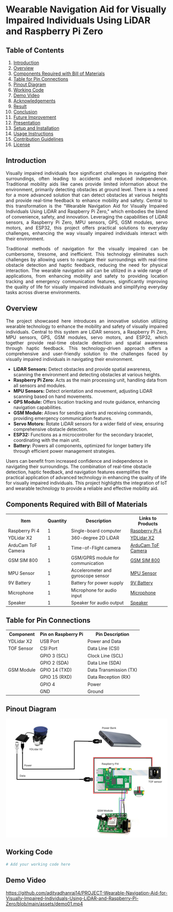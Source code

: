 # Wearable Navigation Aid for Visually Impaired Individuals Using LiDAR and Raspberry Pi Zero

## Table of Contents
1. [Introduction](#introduction)
2. [Overview](#overview)
3. [Components Required with Bill of Materials](#components-required-with-bill-of-materials)
4. [Table for Pin Connections](#table-for-pin-connections)
5. [Pinout Diagram](#pinout-diagram)
6. [Working Code](#working-code)
7. [Demo Video](#demo-video)
8. [Acknowledgements](#acknowledgements)
9. [Result](#result)
10. [Conclusion](#conclusion)
11. [Future Improvement](#future-improvement)
12. [Presentation](#presentation)
13. [Setup and Installation](#setup-and-installation)
14. [Usage Instructions](#usage-instructions)
15. [Contribution Guidelines](#contribution-guidelines)
16. [License](#license)

## Introduction
<p align="justify">
Visually impaired individuals face significant challenges in navigating their surroundings, often leading to accidents and reduced independence. Traditional mobility aids like canes provide limited information about the environment, primarily detecting obstacles at ground level. There is a need for a more advanced solution that can detect obstacles at various heights and provide real-time feedback to enhance mobility and safety. Central to this transformation is the "Wearable Navigation Aid for Visually Impaired Individuals Using LiDAR and Raspberry Pi Zero," which embodies the blend of convenience, safety, and innovation. Leveraging the capabilities of LiDAR sensors, a Raspberry Pi Zero, MPU sensors, GPS, GSM modules, servo motors, and ESP32, this project offers practical solutions to everyday challenges, enhancing the way visually impaired individuals interact with their environment.
</p>
<p align="justify">
Traditional methods of navigation for the visually impaired can be cumbersome, tiresome, and inefficient. This technology eliminates such challenges by allowing users to navigate their surroundings with real-time obstacle detection and haptic feedback, reducing the need for physical interaction. The wearable navigation aid can be utilized in a wide range of applications, from enhancing mobility and safety to providing location tracking and emergency communication features, significantly improving the quality of life for visually impaired individuals and simplifying everyday tasks across diverse environments.
</p>

## Overview
<p align="justify">
The project showcased here introduces an innovative solution utilizing wearable technology to enhance the mobility and safety of visually impaired individuals. Central to this system are LiDAR sensors, a Raspberry Pi Zero, MPU sensors, GPS, GSM modules, servo motors, and ESP32, which together provide real-time obstacle detection and spatial awareness through haptic feedback. This technology-driven approach offers a comprehensive and user-friendly solution to the challenges faced by visually impaired individuals in navigating their environment.
<ul>
    <li><b>LiDAR Sensors:</b> Detect obstacles and provide spatial awareness, scanning the environment and detecting obstacles at various heights.</li>
    <li><b>Raspberry Pi Zero:</b> Acts as the main processing unit, handling data from all sensors and modules.</li>
    <li><b>MPU Sensors:</b> Detect orientation and movement, adjusting LiDAR scanning based on hand movements.</li>
    <li><b>GPS Module:</b> Offers location tracking and route guidance, enhancing navigation capabilities.</li>
    <li><b>GSM Module:</b> Allows for sending alerts and receiving commands, providing emergency communication features.</li>
    <li><b>Servo Motors:</b> Rotate LiDAR sensors for a wider field of view, ensuring comprehensive obstacle detection.</li>
    <li><b>ESP32:</b> Functions as a microcontroller for the secondary bracelet, coordinating with the main unit.</li>
    <li><b>Battery:</b> Powers all components, optimized for longer battery life through efficient power management strategies.</li>
</ul>
Users can benefit from increased confidence and independence in navigating their surroundings. The combination of real-time obstacle detection, haptic feedback, and navigation features exemplifies the practical application of advanced technology in enhancing the quality of life for visually impaired individuals. This project highlights the integration of IoT and wearable technology to provide a reliable and effective mobility aid.
</p>

## Components Required with Bill of Materials
<table>
  <tr>
    <th>Item</th>
    <th>Quantity</th>
    <th>Description</th>
    <th>Links to Products</th>
  </tr>
  <tr>
    <td>Raspberry Pi 4</td>
    <td>1</td>
    <td>Single-board computer</td>
    <td><a href="https://www.raspberrypi.org/products/raspberry-pi-4-model-b/">Raspberry Pi 4</a></td>
  </tr>
  <tr>
    <td>YDLidar X2</td>
    <td>1</td>
    <td>360-degree 2D LiDAR</td>
    <td><a href="https://www.ydlidar.com/products/view?id=10">YDLidar X2</a></td>
  </tr>
  <tr>
    <td>ArduCam ToF Camera</td>
    <td>1</td>
    <td>Time-of-Flight camera</td>
    <td><a href="https://www.arducam.com/product/arducam-tf-mini-tof-camera/">ArduCam ToF Camera</a></td>
  </tr>
  <tr>
    <td>GSM SIM 800</td>
    <td>1</td>
    <td>GSM/GPRS module for communication</td>
    <td><a href="https://amzn.in/d/6DhYH6h">GSM SIM 800</a></td>
  </tr>
  <tr>
    <td>MPU Sensor</td>
    <td>1</td>
    <td>Accelerometer and gyroscope sensor</td>
    <td><a href="https://amzn.in/d/7DhJG8g">MPU Sensor</a></td>
  </tr>
  <tr>
    <td>9V Battery</td>
    <td>1</td>
    <td>Battery for power supply</td>
    <td><a href="https://amzn.in/d/4DhYH5b">9V Battery</a></td>
  </tr>
  <tr>
    <td>Microphone</td>
    <td>1</td>
    <td>Microphone for audio input</td>
    <td><a href="https://amzn.in/d/5DhYG7c">Microphone</a></td>
  </tr>
  <tr>
    <td>Speaker</td>
    <td>1</td>
    <td>Speaker for audio output</td>
    <td><a href="https://amzn.in/d/3DhXG2d">Speaker</a></td>
  </tr>
</table>

## Table for Pin Connections
<table>
  <tr>
    <th>Component</th>
    <th>Pin on Raspberry Pi</th>
    <th>Pin Description</th>
  </tr>
  <tr>
    <td>YDLidar X2</td>
    <td>USB Port</td>
    <td>Power and Data</td>
  </tr>
  <tr>
    <td>TOF Sensor</td>
    <td>CSI Port</td>
    <td>Data Line (CSI)</td>
  </tr>
  <tr>
    <td></td>
    <td>GPIO 3 (SCL)</td>
    <td>Clock Line (SCL)</td>
  </tr>
  <tr>
    <td></td>
    <td>GPIO 2 (SDA)</td>
    <td>Data Line (SDA)</td>
  </tr>
  <tr>
    <td>GSM Module</td>
    <td>GPIO 14 (TXD)</td>
    <td>Data Transmission (TX)</td>
  </tr>
  <tr>
    <td></td>
    <td>GPIO 15 (RXD)</td>
    <td>Data Reception (RX)</td>
  </tr>
  <tr>
    <td></td>
    <td>GPIO 4</td>
    <td>Power</td>
  </tr>
  <tr>
    <td></td>
    <td>GND</td>
    <td>Ground</td>
  </tr>
</table>

## Pinout Diagram
![Pinout Diagram](pinout_diagram.png.png)

## Working Code
```python
# Add your working code here
```

## Demo Video
https://github.com/adityadhanraj14/PROJECT-Wearable-Navigation-Aid-for-Visually-Impaired-Individuals-Using-LiDAR-and-Raspberry-Pi-Zero/blob/main/assets/demo01.mp4

## 
